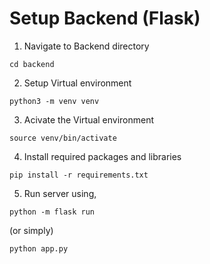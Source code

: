 # Setup Backend (Flask)

1. Navigate to Backend directory
```
cd backend
```
2. Setup Virtual environment
```
python3 -m venv venv
```
3. Acivate the Virtual environment
```
source venv/bin/activate
```
4. Install required packages and libraries
```
pip install -r requirements.txt
```
5. Run server using,
```
python -m flask run
```
(or simply)
```
python app.py
```